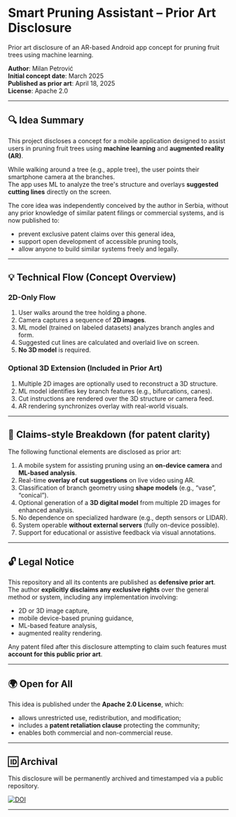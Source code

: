 # Smart Pruning Assistant – Prior Art Disclosure

Prior art disclosure of an AR-based Android app concept for pruning fruit trees using machine learning.

**Author**: Milan Petrović  
**Initial concept date**: March 2025  
**Published as prior art**: April 18, 2025  
**License**: Apache 2.0  

---

## 🔍 Idea Summary

This project discloses a concept for a mobile application designed to assist users in pruning fruit trees using **machine learning** and **augmented reality (AR)**.

While walking around a tree (e.g., apple tree), the user points their smartphone camera at the branches.  
The app uses ML to analyze the tree's structure and overlays **suggested cutting lines** directly on the screen.

The core idea was independently conceived by the author in Serbia, without any prior knowledge of similar patent filings or commercial systems, and is now published to:

- prevent exclusive patent claims over this general idea,
- support open development of accessible pruning tools,
- allow anyone to build similar systems freely and legally.

---

## 💡 Technical Flow (Concept Overview)

### 2D-Only Flow
1. User walks around the tree holding a phone.
2. Camera captures a sequence of **2D images**.
3. ML model (trained on labeled datasets) analyzes branch angles and form.
4. Suggested cut lines are calculated and overlaid live on screen.
5. **No 3D model** is required.

### Optional 3D Extension (Included in Prior Art)
1. Multiple 2D images are optionally used to reconstruct a 3D structure.
2. ML model identifies key branch features (e.g., bifurcations, canes).
3. Cut instructions are rendered over the 3D structure or camera feed.
4. AR rendering synchronizes overlay with real-world visuals.

---

## 📜 Claims-style Breakdown (for patent clarity)

The following functional elements are disclosed as prior art:

1. A mobile system for assisting pruning using an **on-device camera** and **ML-based analysis**.
2. Real-time **overlay of cut suggestions** on live video using AR.
3. Classification of branch geometry using **shape models** (e.g., “vase”, “conical”).
4. Optional generation of a **3D digital model** from multiple 2D images for enhanced analysis.
5. No dependence on specialized hardware (e.g., depth sensors or LIDAR).
6. System operable **without external servers** (fully on-device possible).
7. Support for educational or assistive feedback via visual annotations.

---

## 🔓 Legal Notice

This repository and all its contents are published as **defensive prior art**.  
The author **explicitly disclaims any exclusive rights** over the general method or system, including any implementation involving:

- 2D or 3D image capture,
- mobile device-based pruning guidance,
- ML-based feature analysis,
- augmented reality rendering.

Any patent filed after this disclosure attempting to claim such features must **account for this public prior art**.

---

## 🌍 Open for All

This idea is published under the **Apache 2.0 License**, which:

- allows unrestricted use, redistribution, and modification;
- includes a **patent retaliation clause** protecting the community;
- enables both commercial and non-commercial reuse.

---

## 🆔 Archival

This disclosure will be permanently archived and timestamped via a public repository.

[![DOI](https://zenodo.org/badge/DOI/10.5281/zenodo.15245466.svg)](https://doi.org/10.5281/zenodo.15245466)





---
